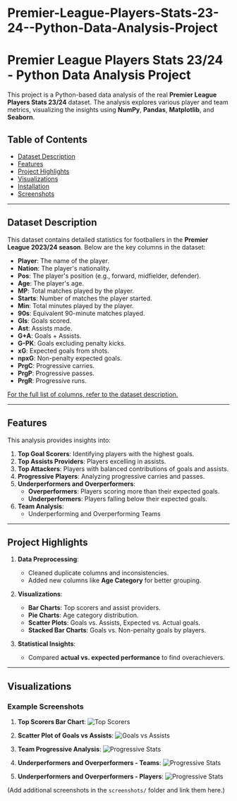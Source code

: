 # Premier-League-Players-Stats-23-24--Python-Data-Analysis-Project

# Premier League Players Stats 23/24 - Python Data Analysis Project

This project is a Python-based data analysis of the real **Premier League Players Stats 23/24** dataset. The analysis explores various player and team metrics, visualizing the insights using **NumPy**, **Pandas**, **Matplotlib**, and **Seaborn**.

## Table of Contents
- [Dataset Description](#dataset-description)
- [Features](#features)
- [Project Highlights](#project-highlights)
- [Visualizations](#visualizations)
- [Installation](#installation)
- [Screenshots](#screenshots)

---

## Dataset Description

This dataset contains detailed statistics for footballers in the **Premier League 2023/24 season**. Below are the key columns in the dataset:

- **Player**: The name of the player.
- **Nation**: The player's nationality.
- **Pos**: The player's position (e.g., forward, midfielder, defender).
- **Age**: The player's age.
- **MP**: Total matches played by the player.
- **Starts**: Number of matches the player started.
- **Min**: Total minutes played by the player.
- **90s**: Equivalent 90-minute matches played.
- **Gls**: Goals scored.
- **Ast**: Assists made.
- **G+A**: Goals + Assists.
- **G-PK**: Goals excluding penalty kicks.
- **xG**: Expected goals from shots.
- **npxG**: Non-penalty expected goals.
- **PrgC**: Progressive carries.
- **PrgP**: Progressive passes.
- **PrgR**: Progressive runs.

[For the full list of columns, refer to the dataset description.](#dataset-description)

---

## Features

This analysis provides insights into:
1. **Top Goal Scorers**: Identifying players with the highest goals.
2. **Top Assists Providers**: Players excelling in assists.
3. **Top Attackers**: Players with balanced contributions of goals and assists.
4. **Progressive Players**: Analyzing progressive carries and passes.
5. **Underperformers and Overperformers**:
   - **Overperformers**: Players scoring more than their expected goals.
   - **Underperformers**: Players falling below their expected goals.
6. **Team Analysis**:
   - Underperforming and Overperforming Teams

---

## Project Highlights

1. **Data Preprocessing**:
   - Cleaned duplicate columns and inconsistencies.
   - Added new columns like **Age Category** for better grouping.

2. **Visualizations**:
   - **Bar Charts**: Top scorers and assist providers.
   - **Pie Charts**: Age category distribution.
   - **Scatter Plots**: Goals vs. Assists, Expected vs. Actual goals.
   - **Stacked Bar Charts**: Goals vs. Non-penalty goals by players.

3. **Statistical Insights**:
   - Compared **actual vs. expected performance** to find overachievers.

---

## Visualizations

### Example Screenshots
1. **Top Scorers Bar Chart**:
   ![Top Scorers](screenshots/top_scorers.png)

2. **Scatter Plot of Goals vs Assists**:
   ![Goals vs Assists](screenshots/goals_vs_assists.png)

3. **Team Progressive Analysis**:
   ![Progressive Stats](screenshots/progressive_stats.png)

4. **Underperformers and Overperformers - Teams**:
   ![Progressive Stats](screenshots/progressive_stats.png)

3. **Underperformers and Overperformers - Players**:
   ![Progressive Stats](screenshots/progressive_stats.png)
   
(Add additional screenshots in the `screenshots/` folder and link them here.)
